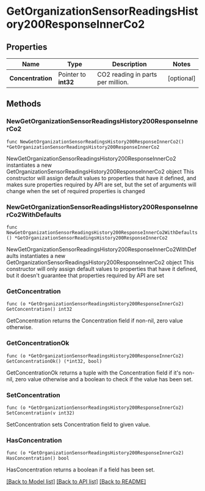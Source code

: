 # GetOrganizationSensorReadingsHistory200ResponseInnerCo2

## Properties

Name | Type | Description | Notes
------------ | ------------- | ------------- | -------------
**Concentration** | Pointer to **int32** | CO2 reading in parts per million. | [optional] 

## Methods

### NewGetOrganizationSensorReadingsHistory200ResponseInnerCo2

`func NewGetOrganizationSensorReadingsHistory200ResponseInnerCo2() *GetOrganizationSensorReadingsHistory200ResponseInnerCo2`

NewGetOrganizationSensorReadingsHistory200ResponseInnerCo2 instantiates a new GetOrganizationSensorReadingsHistory200ResponseInnerCo2 object
This constructor will assign default values to properties that have it defined,
and makes sure properties required by API are set, but the set of arguments
will change when the set of required properties is changed

### NewGetOrganizationSensorReadingsHistory200ResponseInnerCo2WithDefaults

`func NewGetOrganizationSensorReadingsHistory200ResponseInnerCo2WithDefaults() *GetOrganizationSensorReadingsHistory200ResponseInnerCo2`

NewGetOrganizationSensorReadingsHistory200ResponseInnerCo2WithDefaults instantiates a new GetOrganizationSensorReadingsHistory200ResponseInnerCo2 object
This constructor will only assign default values to properties that have it defined,
but it doesn't guarantee that properties required by API are set

### GetConcentration

`func (o *GetOrganizationSensorReadingsHistory200ResponseInnerCo2) GetConcentration() int32`

GetConcentration returns the Concentration field if non-nil, zero value otherwise.

### GetConcentrationOk

`func (o *GetOrganizationSensorReadingsHistory200ResponseInnerCo2) GetConcentrationOk() (*int32, bool)`

GetConcentrationOk returns a tuple with the Concentration field if it's non-nil, zero value otherwise
and a boolean to check if the value has been set.

### SetConcentration

`func (o *GetOrganizationSensorReadingsHistory200ResponseInnerCo2) SetConcentration(v int32)`

SetConcentration sets Concentration field to given value.

### HasConcentration

`func (o *GetOrganizationSensorReadingsHistory200ResponseInnerCo2) HasConcentration() bool`

HasConcentration returns a boolean if a field has been set.


[[Back to Model list]](../README.md#documentation-for-models) [[Back to API list]](../README.md#documentation-for-api-endpoints) [[Back to README]](../README.md)



